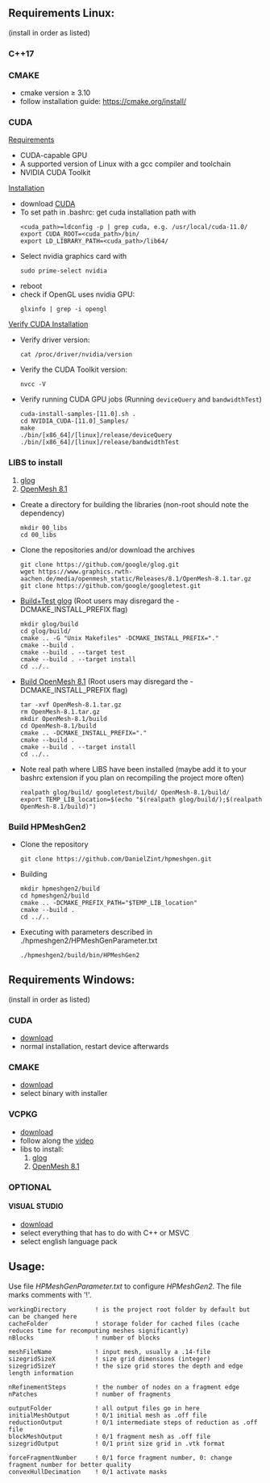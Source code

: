 ## Requirements Linux:
(install in order as listed)

### C++17

### CMAKE 
* cmake version ≥ 3.10
* follow installation guide: https://cmake.org/install/

### CUDA
[Requirements](https://docs.nvidia.com/cuda/cuda-installation-guide-linux/index.html#system-requirements)
* CUDA-capable GPU
* A supported version of Linux with a gcc compiler and toolchain
* NVIDIA CUDA Toolkit

[Installation](https://docs.nvidia.com/cuda/cuda-installation-guide-linux/index.html)
* download [CUDA](https://developer.nvidia.com/cuda-downloads)
* To set path in .bashrc: get cuda installation path with 
    ```
    <cuda_path>=ldconfig -p | grep cuda, e.g. /usr/local/cuda-11.0/  
    export CUDA_ROOT=<cuda_path>/bin/
    export LD_LIBRARY_PATH=<cuda_path>/lib64/
    ```
* Select nvidia graphics card with 
    ```
    sudo prime-select nvidia
    ```
* reboot
* check if OpenGL uses nvidia GPU: 
    ```
    glxinfo | grep -i opengl
    ```


[Verify CUDA Installation](https://xcat-docs.readthedocs.io/en/stable/advanced/gpu/nvidia/verify_cuda_install.html)
* Verify driver version: 
    ```
    cat /proc/driver/nvidia/version
    ```
* Verify the CUDA Toolkit version: 
    ```
    nvcc -V
    ```
* Verify running CUDA GPU jobs (Running `deviceQuery` and `bandwidthTest`)
    ```
    cuda-install-samples-[11.0].sh .
    cd NVIDIA_CUDA-[11.0]_Samples/
    make
    ./bin/[x86_64]/[linux]/release/deviceQuery
    ./bin/[x86_64]/[linux]/release/bandwidthTest
    ```


### LIBS to install
1. [glog](https://github.com/google/glog)
2. [OpenMesh 8.1](https://www.graphics.rwth-aachen.de/software/openmesh/)

* Create a directory for building the libraries (non-root should note the dependency)
    ```
    mkdir 00_libs
    cd 00_libs
    ```
* Clone the repositories and/or download the archives
    ```
    git clone https://github.com/google/glog.git
    wget https://www.graphics.rwth-aachen.de/media/openmesh_static/Releases/8.1/OpenMesh-8.1.tar.gz
    git clone https://github.com/google/googletest.git
    ```

* [Build+Test glog](https://github.com/google/glog#building-from-source)
    (Root users may disregard the -DCMAKE_INSTALL_PREFIX flag)
    ```
    mkdir glog/build
    cd glog/build/
    cmake .. -G "Unix Makefiles" -DCMAKE_INSTALL_PREFIX="."
    cmake --build .
    cmake --build . --target test
    cmake --build . --target install
    cd ../..
    ```
* [Build OpenMesh 8.1](https://www.graphics.rwth-aachen.de/media/openmesh_static/Documentations/OpenMesh-Doc-Latest/a04315.html)
     (Root users may disregard the -DCMAKE_INSTALL_PREFIX flag)
    ```
    tar -xvf OpenMesh-8.1.tar.gz
    rm OpenMesh-8.1.tar.gz
    mkdir OpenMesh-8.1/build
    cd OpenMesh-8.1/build
    cmake .. -DCMAKE_INSTALL_PREFIX="."
    cmake --build .
    cmake --build . --target install
    cd ../..
    ```

* Note real path where LIBS have been installed (maybe add it to your bashrc extension if you plan on recompiling the project more often)
    ```
    realpath glog/build/ googletest/build/ OpenMesh-8.1/build/
    export TEMP_LIB_location=$(echo "$(realpath glog/build/);$(realpath OpenMesh-8.1/build)")
    ```
### Build HPMeshGen2
* Clone the repository
    ```
    git clone https://github.com/DanielZint/hpmeshgen.git
    ```
* Building
    ```
    mkdir hpmeshgen2/build
    cd hpmeshgen2/build
    cmake .. -DCMAKE_PREFIX_PATH="$TEMP_LIB_location"
    cmake --build .
    cd ../..
    ```
* Executing with parameters described in ./hpmeshgen2/HPMeshGenParameter.txt
     ```
    ./hpmeshgen2/build/bin/HPMeshGen2
     ```


## Requirements Windows:
(install in order as listed)


### CUDA
* [download](https://developer.nvidia.com/cuda-downloads)
* normal installation, restart device afterwards


### CMAKE
* [download](https://cmake.org/download/)
* select binary with installer


### VCPKG
* [download](https://github.com/Microsoft/vcpkg)
* follow along the [video](https://www.youtube.com/watch?v=b7SdgK7Y510&t=751s)
* libs to install: 
    1. [glog](https://github.com/google/glog)
    2. [OpenMesh 8.1](https://www.graphics.rwth-aachen.de/software/openmesh/)

### OPTIONAL

#### VISUAL STUDIO
* [download](https://visualstudio.microsoft.com/de/downloads/)
* select everything that has to do with C++ or MSVC
* select english language pack


## Usage:
Use file *HPMeshGenParameter.txt* to configure *HPMeshGen2*. The file marks comments with '!'.

```
workingDirectory        ! is the project root folder by default but can be changed here
cacheFolder             ! storage folder for cached files (cache reduces time for recomputing meshes significantly)
nBlocks                 ! number of blocks

meshFileName            ! input mesh, usually a .14-file
sizegridSizeX           ! size grid dimensions (integer)
sizegridSizeY           ! the size grid stores the depth and edge length information

nRefinementSteps        ! the number of nodes on a fragment edge
nPatches                ! number of fragments

outputFolder            ! all output files go in here
initialMeshOutput       ! 0/1 initial mesh as .off file
reductionOutput         ! 0/1 intermediate steps of reduction as .off file
blockMeshOutput         ! 0/1 fragment mesh as .off file
sizegridOutput          ! 0/1 print size grid in .vtk format

forceFragmentNumber     ! 0/1 force fragment number, 0: change fragment number for better quality
convexHullDecimation    ! 0/1 activate masks
```


